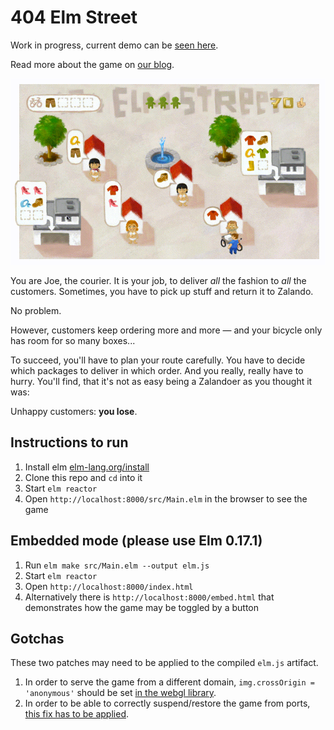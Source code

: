 # 404 Elm Street

Work in progress, current demo can be [seen here](http://zalando.github.io/elm-street-404/).

Read more about the game on [our blog](https://tech.zalando.com/blog/using-elm-to-create-a-fun-game-in-just-five-days/).

![Screencast](screen.gif)

You are Joe, the courier. It is your job, to deliver *all* the fashion to *all* the customers. Sometimes, you have to pick up stuff and return it to Zalando.

No problem.

However, customers keep ordering more and more — and your bicycle only has room for so many boxes...

To succeed, you'll have to plan your route carefully. You have to decide which packages to deliver in which order. And you really, really have to hurry. You'll find, that it's not as easy being a Zalandoer as you thought it was:

Unhappy customers: **you lose**.

## Instructions to run

1. Install elm [elm-lang.org/install](http://elm-lang.org/install)
2. Clone this repo and `cd` into it
3. Start `elm reactor`
4. Open `http://localhost:8000/src/Main.elm` in the browser to see the game

## Embedded mode (please use Elm 0.17.1)

1. Run `elm make src/Main.elm --output elm.js`
2. Start `elm reactor`
3. Open `http://localhost:8000/index.html`
4. Alternatively there is `http://localhost:8000/embed.html` that demonstrates how the game may be toggled by a button

## Gotchas

These two patches may need to be applied to the compiled `elm.js` artifact. 

1. In order to serve the game from a different domain, `img.crossOrigin = 'anonymous'` should be set [in the webgl library](https://github.com/elm-community/elm-webgl/pull/31).
2. In order to be able to correctly suspend/restore the game from ports, [this fix has to be applied](https://github.com/elm-lang/core/issues/628#issuecomment-225719492).
